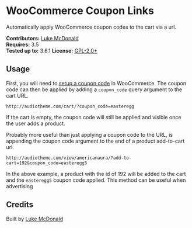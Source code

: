 # WooCommerce Coupon Links

Automatically apply WooCommerce coupon codes to the cart via a url.

__Contributors:__ [Luke McDonald](https://github.com/thelukemcdonald)  
__Requires:__ 3.5  
__Tested up to:__ 3.6.1
__License:__ [GPL-2.0+](http://www.gnu.org/licenses/gpl-2.0.html)

## Usage

First, you will need to [setup a coupon code](http://docs.woothemes.com/document/coupon-management/) in WooCommerce. The coupon code can then be applied by adding a `coupon_code` query argument to the cart URL.

`http://audiotheme.com/cart/?coupon_code=easteregg`

If the cart is empty, the coupon code will still be applied and visible once the user adds a product. 

Probably more useful than just applying a coupon code to the URL, is appending the coupon code argument to the end of a product add-to-cart url.

`http://audiotheme.com/view/americanaura/?add-to-cart=192&coupon_code=easteregg5`

In the above example, a product with the id of 192 will be added to the cart and the `easteregg5` coupon code applied. This method can be useful when advertising

## Credits

Built by [Luke McDonald](https://twitter.com/thelukemcdonald)